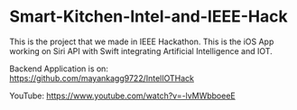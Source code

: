 # Smart-Kitchen-Intel-and-IEEE-Hack
This is the project that we made in IEEE Hackathon. This is the iOS App working on Siri API with Swift integrating Artificial Intelligence and IOT.

Backend Application is on:
https://github.com/mayankagg9722/IntelIOTHack


YouTube: https://www.youtube.com/watch?v=-lvMWbboeeE
